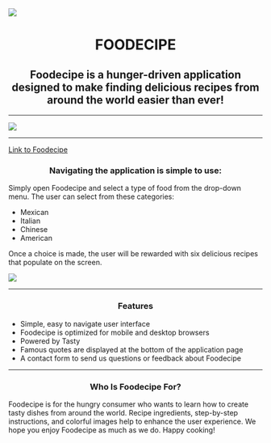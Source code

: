 <img src="https://github.com/MustafaKhairalla/duck-duck-code/blob/master/assets/logos/logo-original-01.png?raw=true">

<h1 align=center>FOODECIPE</h1>

<h2 align=center>Foodecipe is a hunger-driven application designed to make finding delicious recipes from around the world easier than ever!</h2>

<hr>
<img src="https://github.com/MustafaKhairalla/duck-duck-code/blob/master/assets/Images/Screen%20Shot%202020-02-01%20at%201.40.23%20PM.png?raw=true">
<hr>
<a href="https://mustafakhairalla.github.io/Foodecipe/?">Link to Foodecipe</a>
<h3 align=center>Navigating the application is simple to use:</h3>
  
  <p>Simply open Foodecipe and select a type of food from the drop-down menu. The user can select from these categories:
  <ul>
    <li>Mexican</li>
    <li>Italian</li>
    <li>Chinese</li>
    <li>American</li>
  </ul>
  Once a choice is made, the user will be rewarded with six delicious recipes that populate on the screen.</p>

<img src="https://github.com/MustafaKhairalla/duck-duck-code/blob/master/assets/Images/Screen%20Shot%202020-02-03%20at%205.38.18%20PM.png?raw=true">
<hr>

<h3 align=center>Features</h3>
  <ul>
  <li>Simple, easy to navigate user interface</li>
  <li>Foodecipe is optimized for mobile and desktop browsers</li>
  <li>Powered by Tasty</li>
  <li>Famous quotes are displayed at the bottom of the application page</li>
  <li>A contact form to send us questions or feedback about Foodecipe</li>
  </ul>

<hr>

<h3 align=center>Who Is Foodecipe For?</h3>
  <p>Foodecipe is for the hungry consumer who wants to learn how to create tasty dishes from around the world. Recipe ingredients, step-by-step instructions, and colorful images help to enhance the user experience. We hope you enjoy Foodecipe as much as we do. Happy cooking!</p>






